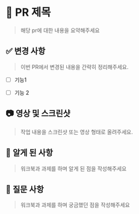 # 📌 PR 제목
> 해당 pr에 대한 내용을 요약해주세요

## ✅ 변경 사항
> 이번 PR에서 변경된 내용을 간략히 정리해주세요.
- [ ] 기능1
- [ ] 기능 2


## 📷 영상 및 스크린샷
> 작업 내용을 스크린샷 또는 영상 형태로 올려주세요.

## 🔗 알게 된 사항
> 워크북과 과제를 하며 알게 된 점을 작성해주세요 


## 📝 질문 사항
> 워크북과 과제를 하며 궁금했던 점을 작성해주세요

